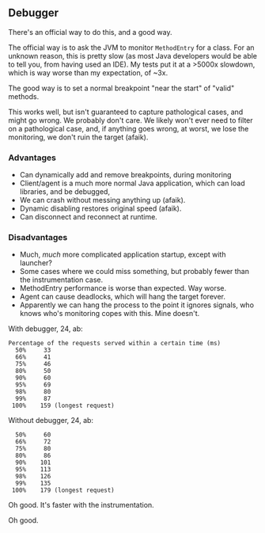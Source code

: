 ## Debugger

There's an official way to do this, and a good way.

The official way is to ask the JVM to monitor `MethodEntry` for a class.
For an unknown reason, this is pretty slow (as most Java developers would be able
to tell you, from having used an IDE). My tests put it at a >5000x slowdown, which is
way worse than my expectation, of ~3x.

The good way is to set a normal breakpoint "near the start" of "valid" methods.

This works well, but isn't guaranteed to capture pathological cases, and might go
wrong. We probably don't care. We likely won't ever need to filter on a pathological
case, and, if anything goes wrong, at worst, we lose the monitoring, we don't ruin the
target (afaik).

### Advantages

 * Can dynamically add and remove breakpoints, during monitoring
 * Client/agent is a much more normal Java application,
    which can load libraries, and be debugged,
 * We can crash without messing anything up (afaik).
 * Dynamic disabling restores original speed (afaik).
 * Can disconnect and reconnect at runtime.
 
### Disadvantages
 
 * Much, *much* more complicated application startup, except with launcher?
 * Some cases where we could miss something,
    but probably fewer than the instrumentation case.
 * MethodEntry performance is worse than expected. Way worse.
 * Agent can cause deadlocks, which will hang the target forever.
 * Apparently we can hang the process to the point it ignores signals,
    who knows who's monitoring copes with this. Mine doesn't.


With debugger, 24, ab:

```
Percentage of the requests served within a certain time (ms)
  50%     33
  66%     41
  75%     46
  80%     50
  90%     60
  95%     69
  98%     80
  99%     87
 100%    159 (longest request)
```

Without debugger, 24, ab:
```
  50%     60
  66%     72
  75%     80
  80%     86
  90%    101
  95%    113
  98%    126
  99%    135
 100%    179 (longest request)
```

Oh good. It's faster with the instrumentation.

Oh good.
